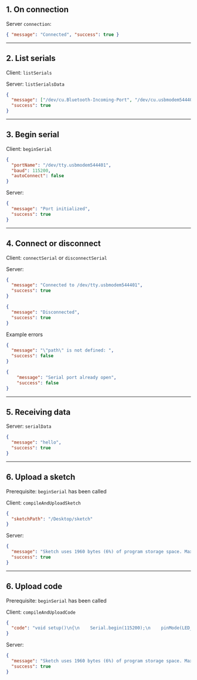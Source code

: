 ## 1. On connection

Server `connection`:

```json
{ "message": "Connected", "success": true }
```

---

## 2. List serials

Client: `listSerials`

Server: `listSerialsData`

```json
{
  "message": ["/dev/cu.Bluetooth-Incoming-Port", "/dev/cu.usbmodem544401"],
  "success": true
}
```

---

## 3. Begin serial

Client: `beginSerial`

```json
{
  "portName": "/dev/tty.usbmodem544401",
  "baud": 115200,
  "autoConnect": false
}
```

Server:

```json
{
  "message": "Port initialized",
  "success": true
}
```

---

## 4. Connect or disconnect

Client: `connectSerial` or `disconnectSerial`

Server:

```json
{
  "message": "Connected to /dev/tty.usbmodem544401",
  "success": true
}
```

```json
{
  "message": "Disconnected",
  "success": true
}
```

Example errors

```json
{
  "message": "\"path\" is not defined: ",
  "success": false
}

{
    "message": "Serial port already open",
    "success": false
}
```

---

## 5. Receiving data

Server: `serialData`

```json
{
  "message": "hello",
  "success": true
}
```

---

## 6. Upload a sketch

Prerequisite: `beginSerial` has been called

Client: `compileAndUploadSketch`

```json
{
  "sketchPath": "/Desktop/sketch"
}
```

Server:

```json
{
  "message": "Sketch uses 1960 bytes (6%) of program storage space. Maximum is 32256 bytes.\nGlobal variables use 194 bytes (9%) of dynamic memory, leaving 1854 bytes for local variables. Maximum is 2048 bytes.\n",
  "success": true
}
```

---

## 6. Upload code

Prerequisite: `beginSerial` has been called

Client: `compileAndUploadCode`

```json
{
  "code": "void setup()\n{\n    Serial.begin(115200);\n    pinMode(LED_BUILTIN, OUTPUT);\n}\n\nvoid loop()\n{\n    digitalWrite(LED_BUILTIN, HIGH);\n    delay(100);\n    digitalWrite(LED_BUILTIN, LOW);\n    delay(100);\n    Serial.println(\"hello\");\n}"
}
```

Server:

```json
{
  "message": "Sketch uses 1960 bytes (6%) of program storage space. Maximum is 32256 bytes.\nGlobal variables use 194 bytes (9%) of dynamic memory, leaving 1854 bytes for local variables. Maximum is 2048 bytes.\n",
  "success": true
}
```
